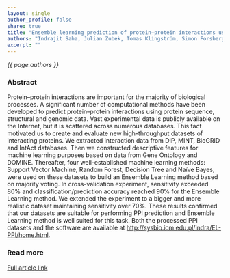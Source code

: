 ```yaml
---
layout: single
author_profile: false
share: true
title: "Ensemble learning prediction of protein–protein interactions using proteins functional annotations."
authors: "Indrajit Saha, Julian Zubek, Tomas Klingström, Simon Forsberg, Johan Wikander, Marcin Kierczak, Ujjwal Maulik and Dariusz Plewczynski"
excerpt: ""
---
```


*{{ page.authors }}*

### Abstract

Protein–protein interactions are important for the majority of biological
processes. A significant number of computational methods have been developed to
predict protein–protein interactions using protein sequence, structural and
genomic data. Vast experimental data is publicly available on the Internet,
but it is scattered across numerous databases. This fact motivated us to create
and evaluate new high-throughput datasets of interacting proteins. We extracted
interaction data from DIP, MINT, BioGRID and IntAct databases. Then we
constructed descriptive features for machine learning purposes based on data
from Gene Ontology and DOMINE. Thereafter, four well-established machine
learning methods: Support Vector Machine, Random Forest, Decision Tree and
Naïve Bayes, were used on these datasets to build an Ensemble Learning method
based on majority voting. In cross-validation experiment, sensitivity exceeded
80% and classification/prediction accuracy reached 90% for the Ensemble
Learning method. We extended the experiment to a bigger and more realistic
dataset maintaining sensitivity over 70%. These results confirmed that our
datasets are suitable for performing PPI prediction and Ensemble Learning
method is well suited for this task. Both the processed PPI datasets and the
software are available at http://sysbio.icm.edu.pl/indra/EL-PPI/home.html.

### Read more

[Full article link](http://pubs.rsc.org/en/content/articlehtml/2014/mb/c3mb70486f)
